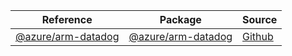 | Reference | Package | Source |
|---|---|---|
|[@azure/arm-datadog](arm-datadog-readme)|[@azure/arm-datadog](https://www.npmjs.com/package/@azure/arm-datadog)|[Github](https://github.com/Azure/azure-sdk-for-js/blob/main/sdk/datadog/arm-datadog)|
